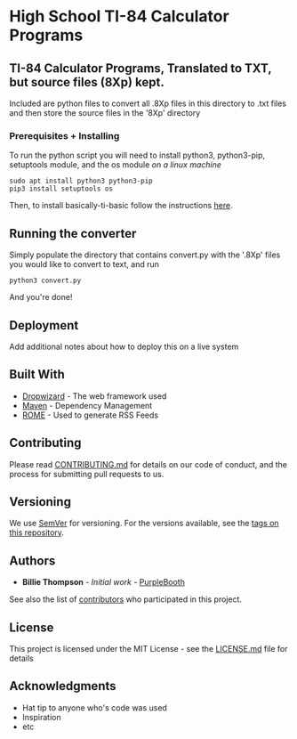 # High School TI-84 Calculator Programs

## TI-84 Calculator Programs, Translated to TXT, but source files (8Xp) kept.

Included are python files to convert all .8Xp files in this directory to .txt files and then store the source files in the '8Xp' directory

### Prerequisites + Installing

To run the python script you will need to install python3, python3-pip, setuptools module, and the os module *on a linux machine*

```
sudo apt install python3 python3-pip
pip3 install setuptools os
```

Then, to install basically-ti-basic follow the instructions [here](https://github.com/thenaterhood/basically-ti-basic).

## Running the converter

Simply populate the directory that contains convert.py with the '.8Xp' files you would like to convert to text, and run
```
python3 convert.py
```
And you're done! 

## Deployment

Add additional notes about how to deploy this on a live system

## Built With

* [Dropwizard](http://www.dropwizard.io/1.0.2/docs/) - The web framework used
* [Maven](https://maven.apache.org/) - Dependency Management
* [ROME](https://rometools.github.io/rome/) - Used to generate RSS Feeds

## Contributing

Please read [CONTRIBUTING.md](https://gist.github.com/PurpleBooth/b24679402957c63ec426) for details on our code of conduct, and the process for submitting pull requests to us.

## Versioning

We use [SemVer](http://semver.org/) for versioning. For the versions available, see the [tags on this repository](https://github.com/your/project/tags). 

## Authors

* **Billie Thompson** - *Initial work* - [PurpleBooth](https://github.com/PurpleBooth)

See also the list of [contributors](https://github.com/your/project/contributors) who participated in this project.

## License

This project is licensed under the MIT License - see the [LICENSE.md](LICENSE.md) file for details

## Acknowledgments

* Hat tip to anyone who's code was used
* Inspiration
* etc


